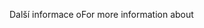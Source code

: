 <span data-ttu-id="3955d-101">Další informace o</span><span class="sxs-lookup"><span data-stu-id="3955d-101">For more information about</span></span>